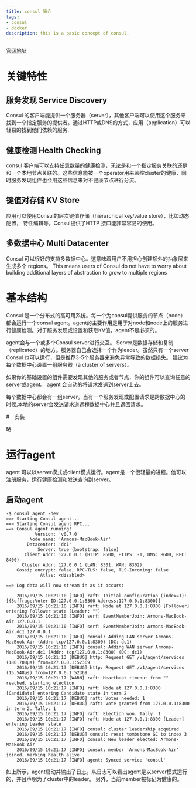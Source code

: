```yaml
---
title: consul 简介
tags:
- consul
- docker
description: this is a basic concept of consul.
---
```


[官网地址](https://www.consul.io/intro/index.html)

# 关键特性

## 服务发现 Service Discovery

Consul 的客户端能提供一个服务器（server），其他客户端可以使用这个服务来找到一个指定服务的提供者。通过HTTP或DNS的方式，应用（application）可以轻易的找到他们依赖的服务.

## 健康检测 Health Checking

consul 客户端可以支持任意数量的健康检测，无论是和一个指定服务关联的还是和一个本地节点关联的。这些信息能被一个operator用来监控cluster的健康，同时服务发现组件也会用这些信息来对不健康节点进行分流。

## 键值对存储 KV Store

应用可以使用Consul的层次键值存储（hierarchical key/value store），比如动态配置， 特性编辑等。Consul提供了HTTP 接口能非常容易的使用。

## 多数据中心 Multi Datacenter

Consul 可以很好的支持多数据中心。这意味着用户不用担心创建额外的抽象层来生成多个 regions。
This means users of Consul do not have to worry about building additional layers of abstraction to grow to multiple regions

# 基本结构

Consul 是一个分布式的高可用系统。每一个为consul提供服务的节点（node）都会运行一个consul agent。agent的主要作用是用于对node和node上的服务进行健康检测。对于服务发现或设置和获取KV值，agent不是必须的。

agent会与一个或多个Consul server进行交互。 Server是数据存储和复制（replicated）的地方。服务器自己会选择一个作为leader。虽然只有一个server Consul 也可以运行，但是推荐3-5个服务器来避免异常导致的数据损失。
建议为每个数据中心设置一组服务器（a cluster of servers）。

如果你的基础设置的组件需要发现其他的服务或者节点，你的组件可以查询任意的server或agent。 agent 会自动的将请求发送到server上去。

每个数据中心都会有一组server。当有一个服务发现或配置请求是跨数据中心的时候,本地的server会发送请求道远程数据中心并且返回请求。


#　安装

略

# 运行agent

agent 可以以server模式或client模式运行。agent是一个很轻量的进程。他可以注册服务，运行健康检测和发送查询到server。

## 启动agent

```ssh
-$ consul agent -dev
==> Starting Consul agent...
==> Starting Consul agent RPC...
==> Consul agent running!
           Version: 'v0.7.0'
         Node name: 'Armons-MacBook-Air'
        Datacenter: 'dc1'
            Server: true (bootstrap: false)
       Client Addr: 127.0.0.1 (HTTP: 8500, HTTPS: -1, DNS: 8600, RPC: 8400)
      Cluster Addr: 127.0.0.1 (LAN: 8301, WAN: 8302)
    Gossip encrypt: false, RPC-TLS: false, TLS-Incoming: false
             Atlas: <disabled>

==> Log data will now stream in as it occurs:

    2016/09/15 10:21:10 [INFO] raft: Initial configuration (index=1): [{Suffrage:Voter ID:127.0.0.1:8300 Address:127.0.0.1:8300}]
    2016/09/15 10:21:10 [INFO] raft: Node at 127.0.0.1:8300 [Follower] entering Follower state (Leader: "")
    2016/09/15 10:21:10 [INFO] serf: EventMemberJoin: Armons-MacBook-Air 127.0.0.1
    2016/09/15 10:21:10 [INFO] serf: EventMemberJoin: Armons-MacBook-Air.dc1 127.0.0.1
    2016/09/15 10:21:10 [INFO] consul: Adding LAN server Armons-MacBook-Air (Addr: tcp/127.0.0.1:8300) (DC: dc1)
    2016/09/15 10:21:10 [INFO] consul: Adding WAN server Armons-MacBook-Air.dc1 (Addr: tcp/127.0.0.1:8300) (DC: dc1)
    2016/09/15 10:21:13 [DEBUG] http: Request GET /v1/agent/services (180.708µs) from=127.0.0.1:52369
    2016/09/15 10:21:13 [DEBUG] http: Request GET /v1/agent/services (15.548µs) from=127.0.0.1:52369
    2016/09/15 10:21:17 [WARN] raft: Heartbeat timeout from "" reached, starting election
    2016/09/15 10:21:17 [INFO] raft: Node at 127.0.0.1:8300 [Candidate] entering Candidate state in term 2
    2016/09/15 10:21:17 [DEBUG] raft: Votes needed: 1
    2016/09/15 10:21:17 [DEBUG] raft: Vote granted from 127.0.0.1:8300 in term 2. Tally: 1
    2016/09/15 10:21:17 [INFO] raft: Election won. Tally: 1
    2016/09/15 10:21:17 [INFO] raft: Node at 127.0.0.1:8300 [Leader] entering Leader state
    2016/09/15 10:21:17 [INFO] consul: cluster leadership acquired
    2016/09/15 10:21:17 [DEBUG] consul: reset tombstone GC to index 3
    2016/09/15 10:21:17 [INFO] consul: New leader elected: Armons-MacBook-Air
    2016/09/15 10:21:17 [INFO] consul: member 'Armons-MacBook-Air' joined, marking health alive
    2016/09/15 10:21:17 [INFO] agent: Synced service 'consul'
```

如上所示，agent启动并输出了日志。从日志可以看出agent是以server模式运行的，并且声明为了cluster中的leader。
另外，当前member被标记为健康的。

